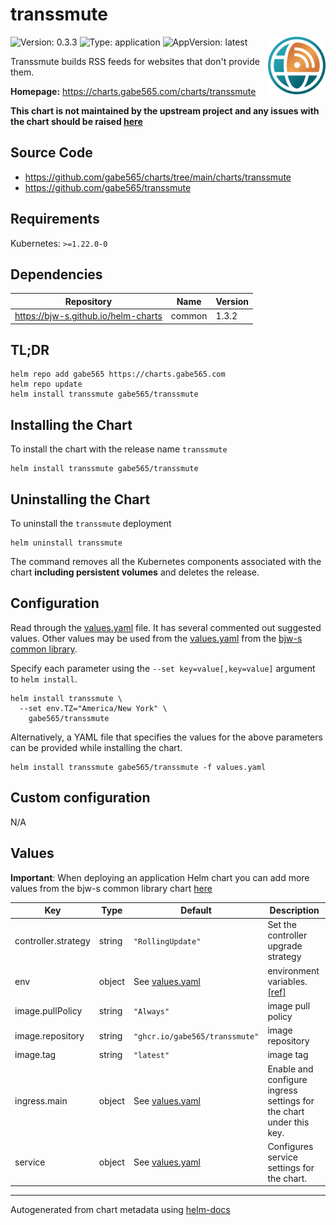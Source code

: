 # transsmute

<img src="https://raw.githubusercontent.com/gabe565/transsmute/ce624f8c903654ead37489d8d274b97d526d397a/assets/icon.svg" align="right" width="92" alt="transsmute logo">

![Version: 0.3.3](https://img.shields.io/badge/Version-0.3.3-informational?style=flat)
![Type: application](https://img.shields.io/badge/Type-application-informational?style=flat)
![AppVersion: latest](https://img.shields.io/badge/AppVersion-latest-informational?style=flat)

Transsmute builds RSS feeds for websites that don't provide them.

**Homepage:** <https://charts.gabe565.com/charts/transsmute>

**This chart is not maintained by the upstream project and any issues with the chart should be raised [here](https://github.com/gabe565/charts/issues/new)**

## Source Code

* <https://github.com/gabe565/charts/tree/main/charts/transsmute>
* <https://github.com/gabe565/transsmute>

## Requirements

Kubernetes: `>=1.22.0-0`

## Dependencies

| Repository | Name | Version |
|------------|------|---------|
| <https://bjw-s.github.io/helm-charts> | common | 1.3.2 |

## TL;DR

```console
helm repo add gabe565 https://charts.gabe565.com
helm repo update
helm install transsmute gabe565/transsmute
```

## Installing the Chart

To install the chart with the release name `transsmute`

```console
helm install transsmute gabe565/transsmute
```

## Uninstalling the Chart

To uninstall the `transsmute` deployment

```console
helm uninstall transsmute
```

The command removes all the Kubernetes components associated with the chart **including persistent volumes** and deletes the release.

## Configuration

Read through the [values.yaml](./values.yaml) file. It has several commented out suggested values.
Other values may be used from the [values.yaml](https://github.com/bjw-s/helm-charts/tree/main/charts/library/common/values.yaml) from the [bjw-s common library](https://github.com/bjw-s/helm-charts/tree/main/charts/library/common).

Specify each parameter using the `--set key=value[,key=value]` argument to `helm install`.

```console
helm install transsmute \
  --set env.TZ="America/New York" \
    gabe565/transsmute
```

Alternatively, a YAML file that specifies the values for the above parameters can be provided while installing the chart.

```console
helm install transsmute gabe565/transsmute -f values.yaml
```

## Custom configuration

N/A

## Values

**Important**: When deploying an application Helm chart you can add more values from the bjw-s common library chart [here](https://github.com/bjw-s/helm-charts/tree/main/charts/library/common)

| Key | Type | Default | Description |
|-----|------|---------|-------------|
| controller.strategy | string | `"RollingUpdate"` | Set the controller upgrade strategy |
| env | object | See [values.yaml](./values.yaml) | environment variables. [[ref]](https://github.com/gabe565/transsmute#configuration) |
| image.pullPolicy | string | `"Always"` | image pull policy |
| image.repository | string | `"ghcr.io/gabe565/transsmute"` | image repository |
| image.tag | string | `"latest"` | image tag |
| ingress.main | object | See [values.yaml](./values.yaml) | Enable and configure ingress settings for the chart under this key. |
| service | object | See [values.yaml](./values.yaml) | Configures service settings for the chart. |

---
Autogenerated from chart metadata using [helm-docs](https://github.com/norwoodj/helm-docs)
